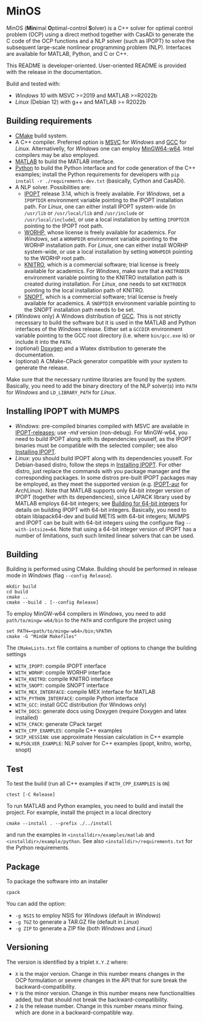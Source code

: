 # MinOS

MinOS (**Min**imal **O**ptimal-control **S**olver) is a C++ solver for optimal control problem (OCP) using a direct method together with CasADi to generate the C code of the OCP functions and a NLP solver (such as IPOPT) to solve the subsequent large-scale nonlinear programming problem (NLP). Interfaces are available for MATLAB, Python, and C or C++.

This README is developer-oriented. User-oriented README is provided with the release in the documentation.

Build and tested with:

* *Windows 10* with MSVC >=2019 and MATLAB >=R2022b
* *Linux* (Debian 12) with g++ and MATLAB >= R2022b

## Building requirements

* [CMake](https://cmake.org/) build system.
* A C++ compiler. Preferred option is [MSVC](https://learn.microsoft.com/en-us/cpp) for *Windows* and [GCC](https://gcc.gnu.org/) for *Linux*. Alternativelly, for *Windows* one can employ [MinGW64-w64](https://www.mingw-w64.org/). Intel compilers may be also employed.
* [MATLAB](https://www.mathworks.com/products/matlab.html) to build the MATLAB interface.
* [Python](https://www.python.org/) to build the Python interface and for code generation of the C++ examples; install the Python requirements for developers with `pip install -r ./requirements-dev.txt` (basically, Cython and CasADi).
* A NLP solver. Possibilities are:
  * [IPOPT](https://github.com/coin-or/Ipopt) release 3.14, which is freely available. For *Windows*, set a `IPOPTDIR` environment variable pointing to the IPOPT installation path. For *Linux*, one can either install IPOPT system-wide (in `/usr/lib` or `/usr/local/lib` and `/usr/include` or  `/usr/local/include`), or use a local installation by setting `IPOPTDIR` pointing to the IPOPT root path.
  * [WORHP](https://worhp.de/), whose license is freely available for academics. For *Windows*, set a `WORHPDIR` environment variable pointing to the WORHP installation path. For *Linux*, one can either install WORHP system-wide, or use a local installation by setting `WORHPDIR` pointing to the WORHP root path.
  * [KNITRO](https://www.artelys.com/solvers/knitro/), which is a commercial software; trial license is freely available for academics. For *Windows*, make sure that a `KNITRODIR` environment variable pointing to the KNITRO installation path is created during installation. For *Linux*, one needs to set `KNITRODIR` pointing to the local installation path of KNITRO.
  * [SNOPT](https://ccom.ucsd.edu/~optimizers/solvers/snopt/), which is a commercial software; trial license is freely available for academics. A `SNOPTDIR` environment variable pointing to the SNOPT installation path needs to be set.
* (*Windows* only) A Windows distribution of [GCC](https://gcc.gnu.org/). This is not strictly necessary to build the software but it is used in the MATLAB and Python interfaces of the *Windows* release. Either set a `GCCDIR` environment variable pointing to the GCC root directory (i.e. where `bin/gcc.exe` is) or include it into the `PATH`.
* (optional) [Doxygen](https://doxygen.nl/) and a Wlatex distribution to generate the documentation.
* (optional) A CMake-CPack generator compatible with your system to generate the release.

Make sure that the necessary runtime libraries are found by the system. Basically, you need to add the binary directory of the NLP solver(s) into `PATH` for *Windows* and `LD_LIBRARY_PATH` for *Linux*.

## Installing IPOPT with MUMPS

* *Windows*: pre-compiled binaries compiled with MSVC are available in [IPOPT-releases](https://github.com/coin-or/Ipopt/releases); use *-md* version (non-debug). For MinGW-w64, you need to build IPOPT along with its dependencies youself, as the IPOPT binaries must be compatible with the selected compiler; see also [Installing IPOPT](https://coin-or.github.io/Ipopt/INSTALL.html).
* *Linux*: you should build IPOPT along with its dependencies youself. For Debian-based distro, follow the steps in [Installing IPOPT](https://coin-or.github.io/Ipopt/INSTALL.html). For other distro, just replace the commands with you package manager and the corresponding packages. In some distros pre-built IPOPT packages may be employed, as they meet the supported version (e.g. [IPOPT-aur](https://aur.archlinux.org/packages/coin-or-ipopt) for ArchLinux). Note that MATLAB supports only 64-bit integer version of IPOPT (together with its dependencies), since LAPACK library used by MATLAB employs 64-bit integers; see [Building for 64-bit integers](https://coin-or.github.io/Ipopt/INSTALL.html#INT64_BUILD) for details on building IPOPT with 64-bit integers. Basically, you need to obtain liblapack64-dev and build METIS with 64-bit integers; MUMPS and IPOPT can be built with 64-bit integers using the configure flag `--with-intsize=64`. Note that using a 64-bit integer version of IPOPT has a number of limitations, such such limited linear solvers that can be used.

## Building

Building is performed using CMake. Building should be performed in release mode in *Windows* (flag `--config Release`).

```command
mkdir build
cd build
cmake ..
cmake --build . [--config Release]
```

To employ MinGW-w64 compilers in *Windows*, you need to add `path/to/mingw-w64/bin` to the `PATH` and configure the project using

```command
set PATH=<path/to/mingw-w64>/bin;%PATH%
cmake -G "MinGW Makefiles"
```

The `CMakeLists.txt` file contains a number of options to change the building settings

* `WITH_IPOPT`: compile IPOPT interface
* `WITH_WORHP`: compile WORHP interface
* `WITH_KNITRO`: compile KNITRO interface
* `WITH_SNOPT`: compile SNOPT interface
* `WITH_MEX_INTERFACE`: compile MEX interface for MATLAB
* `WITH_PYTHON_INTERFACE`: compile Python interface
* `WITH_GCC`: install GCC distribution (for Windows only)
* `WITH_DOCS`: generate docs using Doxygen (require Doxygen and latex installed)
* `WITH_CPACK`: generate CPack target
* `WITH_CPP_EXAMPLES`: compile C++ examples
* `SKIP_HESSIAN`: use approximate Hessian calculation in C++ example
* `NLPSOLVER_EXAMPLE`: NLP solver for C++ examples (ipopt, knitro, worhp, snopt)

## Test

To test the build (run all C++ examples if `WITH_CPP_EXAMPLES` is `ON`)

```command
ctest [-C Release]
```

To run MATLAB and Python examples, you need to build and install the project. For example, install the project in a local directory

```command
cmake --install . --prefix ./../install
```

and run the examples in `<installdir>/examples/matlab` and  `<installdir>/example/python`. See also  `<installdir>/requirements.txt` for the Python requirements.

## Package

To package the software into an installer

```command
cpack
```

You can add the option:

* `-g NSIS` to employ NSIS for *Windows* (default in *Windows*)
* `-g TGZ` to generate a TAR.GZ file (default in *Linux*)
* `-g ZIP` to generate a ZIP file (both *Windows* and *Linux*)

## Versioning

The version is identified by a triplet `X.Y.Z` where:

* `X` is the major version. Change in this number means changes in the OCP formulation or severe changes in the API that for sure break the backward-compatibility.
* `Y` is the minor version. Change in this number means new functionalities added, but that should not break the backward-compatibility.
* `Z` is the release number. Change in this number means minor fixing. which are done in a backward-compatible way.
